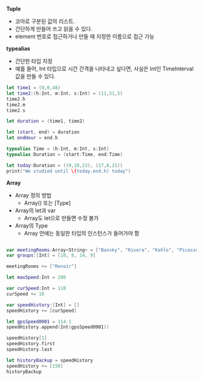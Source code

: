 **Tuple**
- 코마로 구분된 값의 리스트.
- 간단하게 만들어 쓰고 읽을 수 있다.
- element 번호로 접근하거나 만들 때 지정한 이름으로 접근 가능

**typealias**
- 간단한 타입 지정
- 예를 들어, Int 타입으로 시간 간격을 나타내고 싶다면, 사실은 Int인 TimeInterval 값을 만들 수 있다.  

```swift  
let time1 = (9,0,48)
let time2:(h:Int, m:Int, s:Int) = (11,51,5)
time2.h
time2.m
time2.s

let duration = (time1, time2)

let (start, end) = duration
let endHour = end.h

typealias Time = (h:Int, m:Int, s:Int)
typealias Duration = (start:Time, end:Time)

let today:Duration = ((9,10,23), (17,8,21))
print("We studied until \(today.end.h) today")
```  

**Array**  
- Array 정의 방법
    - Array<Type>() 또는 [Type]
- Array의 let과 var
    - Array도 let으로 만들면 수정 불가
- Array의 Type
    - Array 안에는 동일한 타입의 인스턴스가 들어가야 함  
```swift

var meetingRooms:Array<String> = ["Bansky", "Rivera", "Kahlo", "Picasso", "Cezanne", "Matisse"]
var groups:[Int] = [10, 8, 14, 9]

meetingRooms += ["Renoir"]

let maxSpeed:Int = 200

var curSpeed:Int = 110
curSpeed += 10

var speedHistory:[Int] = []
speedHistory += [curSpeed]

let gpsSpeed0901 = 114.1
speedHistory.append(Int(gpsSpeed0901))

speedHistory[1]
speedHistory.first
speedHistory.last

let historyBackup = speedHistory
speedHistory += [150]
historyBackup
```